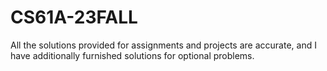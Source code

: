 # CS61A-23FALL

All the solutions provided for assignments and projects are accurate, and I have additionally furnished solutions for optional problems.
